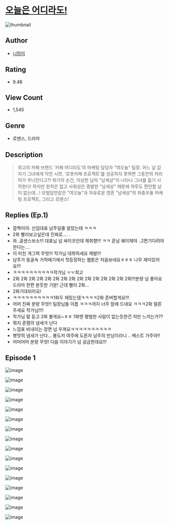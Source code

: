 # [오늘은 어디라도!](https://comic.naver.com/challenge/list?titleId=810271)
![thumbnail](https://image-comic.pstatic.net/user_contents_data/challenge_comic/2023/05/23/351514/upload_7017283552440235056_480x623.jpeg)

## Author
- [니맘이](https://comic.naver.com/artistTitle?id=351514)

## Rating
- 9.48

## View Count
- 1,545

## Genre
- 로맨스, 드라마

## Description
> 최고의 카페 브랜드 ‘카페 어디라도’의 마케팅 담당자 "여오늘" 팀장. 어느 날 갑자기 그녀에게 닥친 시련, ‘로봇카페 프로젝트’를 성공하지 못하면 그동안의 커리어가 무너진다고?! 위기의 순간, 이상한 남자 "남세상"이 나타나 그녀를 돕기 시작한다! 하지만 원칙은 없고 사회성은 증발한 "남세상" 때문에 하루도 편안할 날이 없는데...! 모범답안같은 "여오늘"과 자유로운 영혼 "남세상"의 좌충우돌 마케팅 프로젝트, 그리고 로맨스!

## Replies (Ep.1)
- 깜짝이야. 신임대표 남주일줄 알았는데 ㅋㅋㅋ
- 2화 빨리보고싶은데 진짜로.... .
- 와..글센스보소!!! 대표님 넘 싸이코인데 제취향!!! ㅋㅋ 훈남 왜이제야 ..2편기다려야한다는....
- 이 미친 개그력 무엇!!! 작가님 데뷔하세요 제발!!!
- 남주가 동굴속 거적떼기에서 첫등장하는 웹툰은 처음보네요ㅎㅎㅎ 나무 재미있어요!!!
- ㅋㅋㅋㅋㅋㅋㅋㅋㅋㅋ작가님 ㅜㅜ최고
- 2화 2화 2화 2화 2화 2화 2화 2화 2화 2화 2화 2화 2화 2화 2화!!!분량 넘 좋아요 드라마 한편 본듯한 기분! 근데 빨리 2화...
- 2화기대되어요!
- ㅋㅋㅋㅋㅋㅋㅋㅋㅋㅋ1화두 재밌는뎀ㅋㅋㅋㅋ2화 존버할게요!!!
- 어머 진짜 분량 무엇!! 팀장님들 이름 ㅋㅋㅋ까지 너무 맘에 드네요 ㅋㅋㅋ2화 얼른 주세요 작가님!!!!
- 작가님 말 듣고 2화 볼게요~ㅎㅎ 1화엔 평범한 사람이 없는듯한건 저만 느끼는거??
- 뭐지 존잼의 냄새가 난다
- 느낌표 비내리는 장면 넘 우껴요ㅋㅋㅋㅋㅋㅋㅋㅋㅋㅋ
- 병맛의 냄새가 난다... 불도저 여주에 도른자 남주의 만남이라니 .. 베스트 가주아!!
- 어머어머 분량 무엇! 다음 이야기가 넘 궁금한데요!!!

## Episode 1
![image](https://image-comic.pstatic.net/user_contents_data/challenge_comic/2023/05/24/351514/upload_3762811576855520053.jpeg)

![image](https://image-comic.pstatic.net/user_contents_data/challenge_comic/2023/05/24/351514/upload_3991087787262633574.jpeg)

![image](https://image-comic.pstatic.net/user_contents_data/challenge_comic/2023/05/24/351514/upload_7233962295304926820.jpeg)

![image](https://image-comic.pstatic.net/user_contents_data/challenge_comic/2023/05/24/351514/upload_3689916172137084773.jpeg)

![image](https://image-comic.pstatic.net/user_contents_data/challenge_comic/2023/05/24/351514/upload_3833464217532838710.jpeg)

![image](https://image-comic.pstatic.net/user_contents_data/challenge_comic/2023/05/24/351514/upload_7306298989235692340.jpeg)

![image](https://image-comic.pstatic.net/user_contents_data/challenge_comic/2023/05/24/351514/upload_4064042587117335860.jpeg)

![image](https://image-comic.pstatic.net/user_contents_data/challenge_comic/2023/05/24/351514/upload_7077517187307681589.jpeg)

![image](https://image-comic.pstatic.net/user_contents_data/challenge_comic/2023/05/24/351514/upload_3544955647745406308.jpeg)

![image](https://image-comic.pstatic.net/user_contents_data/challenge_comic/2023/05/24/351514/upload_3906927893752658022.jpeg)

![image](https://image-comic.pstatic.net/user_contents_data/challenge_comic/2023/05/24/351514/upload_4062640928097395255.jpeg)

![image](https://image-comic.pstatic.net/user_contents_data/challenge_comic/2023/05/24/351514/upload_4120900557394240304.jpeg)

![image](https://image-comic.pstatic.net/user_contents_data/challenge_comic/2023/05/24/351514/upload_3544726962326419557.jpeg)

![image](https://image-comic.pstatic.net/user_contents_data/challenge_comic/2023/05/24/351514/upload_7377800418516218937.jpeg)

![image](https://image-comic.pstatic.net/user_contents_data/challenge_comic/2023/05/24/351514/upload_7003999240001315938.jpeg)

![image](https://image-comic.pstatic.net/user_contents_data/challenge_comic/2023/05/24/351514/upload_4051377316972344374.jpeg)
